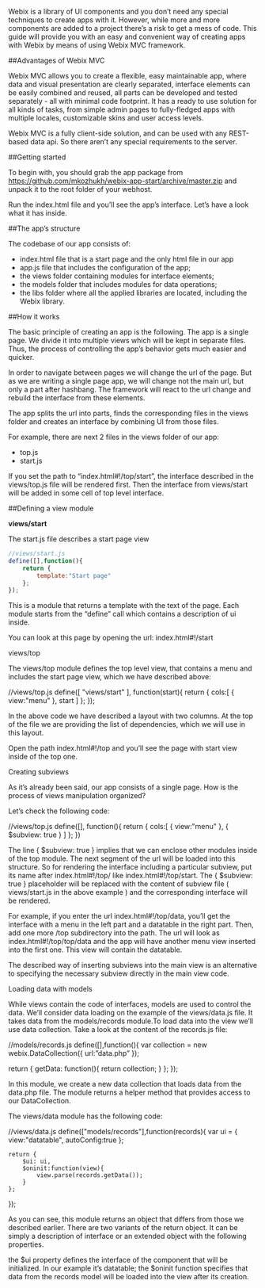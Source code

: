 
Webix is a library of UI components and you don’t need any special techniques to create apps with it. However, while more and more components are added to a project there’s a risk to get a mess of code. This guide will provide you with an easy and convenient way of creating apps with Webix by means of using Webix MVC framework.

##Advantages of Webix MVC

Webix MVC allows you to create a flexible, easy maintainable app, where data and visual presentation are clearly separated, interface elements can be easily combined and reused, all parts can be developed and tested separately - all with minimal code footprint. It has a ready to use solution for all kinds of tasks, from simple admin pages to fully-fledged apps with multiple locales, customizable skins and user access levels. 

Webix MVC is a fully client-side solution, and can  be used with any REST-based data api. So there aren’t any special requirements to the server.


##Getting started

To begin with, you should grab the app package from https://github.com/mkozhukh/webix-app-start/archive/master.zip and unpack it to the root folder of your webhost.

Run the index.html file and you’ll see the app’s interface. Let’s have a look what it has inside.

##The app’s structure

The codebase of our app consists of:

- index.html file that is a start page and the only html file in our app
- app.js file that includes the configuration of the app;
- the views folder containing modules for interface elements;
- the models folder that includes modules for data operations;
- the libs folder where all the applied libraries are located, including the Webix  library.

##How it works

The basic principle of creating an app is the following. The app is a single page. We divide it into multiple views which will be kept in separate files. Thus, the process of controlling the app’s behavior gets much easier and quicker.

In order to navigate between pages we will change the url of the page. But as we are writing a single page app, we will change not the main url, but only a part after hashbang. The framework will react to the url change and rebuild the interface from these elements.

The app splits the url into parts, finds the corresponding files in the views folder and creates an interface by combining UI from those files.

For example, there are next 2 files in the views folder of our app:

- top.js
- start.js

If you set the path to “index.html#!/top/start”, the interface described in the views/top.js file will be rendered first. Then the interface from views/start will be added in some cell of top level interface.

##Defining a view module

**views/start**

The start.js file describes a start page view

```js
//views/start.js
define([],function(){
	return {
		template:"Start page"
	};
});
```

This is a module that returns a template with the text of the page. Each module starts from the “define” call which contains a description of ui inside. 

You can look at this page by opening the url: index.html#!/start

views/top

The views/top module defines the top level view, that contains a menu and includes the start page view, which we have described above:

//views/top.js
define([
"views/start"
], function(start){
    return {
        cols:[
            { view:"menu" },
            start
        ]
    };
});

In the above code we have described a layout with two columns.
At the top of the file we are providing the list of dependencies, which we will use in this layout.

Open the path index.html#!/top and you’ll see the page with start view inside of the top one.


Creating subviews

As it’s already been said, our app consists of a single page. How is the process of views manipulation organized?

Let’s check the following code:

//views/top.js
define([], function(){
    return {
       cols:[
          { view:"menu" },
          { $subview: true }
       ]
    };
})

The line { $subview: true } implies that we can enclose other modules inside of the top module. The next segment of the url will be loaded into this structure. So for rendering the interface including a particular subview, put its name after index.html#!/top/ like index.html#!/top/start. 
The { $subview: true } placeholder will be replaced with the content of subview file ( views/start.js in the above example ) and the corresponding interface will be rendered.

For example, if you enter the url index.html#!/top/data, you’ll get the interface with a menu in the left part and a datatable in the right part. Then, add one more /top subdirectory into the path. The url will look as index.html#!/top/top/data and the app will have another menu view inserted into the first one. This view will contain the datatable.

The described way of inserting subviews into the main view is an alternative to specifying the necessary subview directly in the main view code.  

Loading data with models

While views contain the code of interfaces, models are used to control the data.
We’ll consider data loading on the example of the views/data.js file. It takes data from the models/records module.To load data into the view we’ll use data collection. Take a look at the content of the records.js file:

//models/records.js
define([],function(){
	var collection = new webix.DataCollection({ 
		url:”data.php”
});

return {
		getData: function(){
	                    return collection;
                }
	};
});

In this module, we create a new data collection that loads data from the data.php file. The module returns a helper method that provides access to our DataCollection.

The views/data module has the following code: 

//views/data.js
define(["models/records"],function(records){
	var ui = {
		view:"datatable", autoConfig:true
	};

	return {
		$ui: ui,
		$oninit:function(view){
			view.parse(records.getData());
		}
	};
});

As you can see, this module returns an object that differs from those we described earlier. There are two variants of the return object. It can be simply a description of interface or an extended object with the following properties. 

the $ui property defines the interface of the component that will be initialized. In our example it’s datatable;
the $oninit function specifies that data from the records model will be loaded into the view after its creation.

